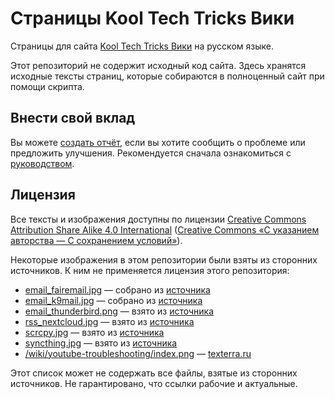 # Страницы Kool Tech Tricks Вики

Страницы для сайта [Kool Tech Tricks Вики](https://kooltechtricks.neocities.org)
на русском языке.

Этот репозиторий не содержит исходный код сайта. Здесь хранятся исходные тексты
страниц, которые собираются в полноценный сайт при помощи скрипта.

## Внести свой вклад

Вы можете
[создать отчёт](https://github.com/KoolTechTricks/pages/issues/new), если вы
хотите сообщить о проблеме или предложить улучшения. Рекомендуется сначала
ознакомиться с [руководством](/CONTRIBUTING.md).

## Лицензия

Все тексты и изображения доступны по лицензии
[Creative Commons Attribution Share Alike 4.0 International](https://creativecommons.org/licenses/by-sa/4.0)
([Creative Commons «С указанием авторства — С сохранением условий»](https://creativecommons.org/licenses/by-sa/4.0/deed.ru)).

Некоторые изображения в этом репозитории были взяты из сторонних источников. К
ним не применяется лицензия этого репозитория:

- [email_fairemail.jpg](/media/email_fairemail.jpg) — собрано из
[источника](https://github.com/M66B/FairEmail/tree/master/images)
- [email_k9mail.jpg](/media/email_k9mail.jpg) — собрано из
[источника](https://f-droid.org/en/packages/com.fsck.k9)
- [email_thunderbird.png](/media/email_thunderbird.png) — взято из
[источника](https://www.thunderbird.net)
- [rss_nextcloud.jpg](/media/rss_nextcloud.jpg) — взято из
[источника](https://github.com/nextcloud/news/blob/master/screenshots/1.png)
- [scrcpy.jpg](/media/scrcpy.jpg) — взято из
[источника](https://github.com/Genymobile/scrcpy)
- [syncthing.jpg](/media/syncthing.jpg) — взято из
[источника](https://syncthing.net)
- [/wiki/youtube-troubleshooting/index.png](/wiki/youtube-troubleshooting/index.png) —
[texterra.ru](https://texterra.ru/blog/chto-delat-esli-yutub-zablokiruyut-v-rossii.html)

Этот список может не содержать все файлы, взятые из сторонних источников. Не
гарантировано, что ссылки рабочие и актуальные.
